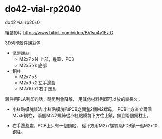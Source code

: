 # do42-vial-rp2040
do42 vial rp2040

組裝影片
https://www.bilibili.com/video/BV1su4y1E7tG

3D列印殼件螺絲包
* 沉頭螺絲
  * M2x7  x14 上部，邊蓋，PCB
  * M2x5  x8 底部
* 銅柱
  * M2x7  x8
  * M2x9  x2 左手邊蓋
  * M2x10 x1 右手邊蓋

殼件用PLA列印的話，時間到會降解，
用其他材料列印可以放的較長久。


* 小紅點模塊鎖法
  小紅點模塊和PCB之間墊2個M2螺母，
  PCB上方直立兩個M2x9銅柱，
  兩個M2x7螺絲從小紅點模塊下方往上鎖，鎖到兩個銅柱上。
  
* 右手邊蓋處，PCB上只有一個鎖點，
  從下方用M2x7螺絲隔PCB鎖一個M2x10銅柱。
